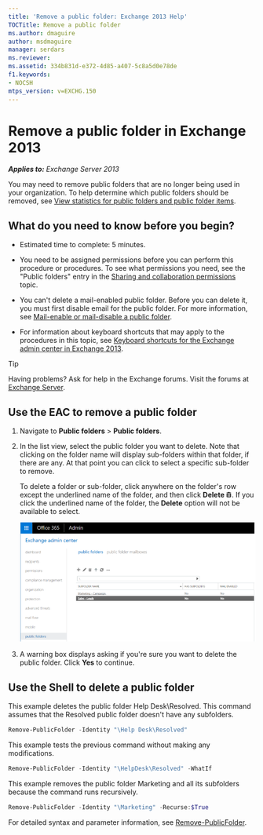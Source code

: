 ```yaml
---
title: 'Remove a public folder: Exchange 2013 Help'
TOCTitle: Remove a public folder
ms.author: dmaguire
author: msdmaguire
manager: serdars
ms.reviewer:
ms.assetid: 334b831d-e372-4d85-a407-5c8a5d0e78de
f1.keywords:
- NOCSH
mtps_version: v=EXCHG.150
---
```


# Remove a public folder in Exchange 2013

_**Applies to:** Exchange Server 2013_

You may need to remove public folders that are no longer being used in your organization. To help determine which public folders should be removed, see [View statistics for public folders and public folder items](view-public-folder-statistics-exchange-2013-help.md).

## What do you need to know before you begin?

- Estimated time to complete: 5 minutes.

- You need to be assigned permissions before you can perform this procedure or procedures. To see what permissions you need, see the "Public folders" entry in the [Sharing and collaboration permissions](sharing-and-collaboration-permissions-exchange-2013-help.md) topic.

- You can't delete a mail-enabled public folder. Before you can delete it, you must first disable email for the public folder. For more information, see [Mail-enable or mail-disable a public folder](enable-or-disable-mail-for-public-folder-exchange-2013-help.md).

- For information about keyboard shortcuts that may apply to the procedures in this topic, see [Keyboard shortcuts for the Exchange admin center in Exchange 2013](keyboard-shortcuts-in-the-exchange-admin-center-2013-help.md).

> [!TIP]
> Having problems? Ask for help in the Exchange forums. Visit the forums at [Exchange Server](https://go.microsoft.com/fwlink/p/?linkId=60612).

## Use the EAC to remove a public folder

1. Navigate to **Public folders** \> **Public folders**.

2. In the list view, select the public folder you want to delete. Note that clicking on the folder name will display sub-folders within that folder, if there are any. At that point you can click to select a specific sub-folder to remove.

     To delete a folder or sub-folder, click anywhere on the folder's row except the underlined name of the folder, and then click **Delete** ![Delete icon](images/ITPro_EAC_DeleteIcon.gif). If you click the underlined name of the folder, the **Delete** option will not be available to select.

    ![Selecting a public folder to remove](images/8666290d-3f19-4c70-afe3-45569762718b.png)

3. A warning box displays asking if you're sure you want to delete the public folder. Click **Yes** to continue.

## Use the Shell to delete a public folder

This example deletes the public folder Help Desk\Resolved. This command assumes that the Resolved public folder doesn't have any subfolders.

```powershell
Remove-PublicFolder -Identity "\Help Desk\Resolved"
```

This example tests the previous command without making any modifications.

```powershell
Remove-PublicFolder -Identity "\HelpDesk\Resolved" -WhatIf
```

This example removes the public folder Marketing and all its subfolders because the command runs recursively.

```powershell
Remove-PublicFolder -Identity "\Marketing" -Recurse:$True
```

For detailed syntax and parameter information, see [Remove-PublicFolder](https://docs.microsoft.com/powershell/module/exchange/remove-publicfolder).
